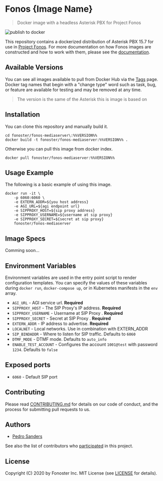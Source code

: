 # Fonos {Image Name}

> Docker image with a headless Asterisk PBX for Project Fonos

![publish to docker](https://github.com/fonoster/fonos-mediaserver/workflows/publish%20to%20docker%20hub/badge.svg)

This repository contains a dockerized distribution of Asterisk PBX 15.7 for use in [Project Fonos](https://github.com/fonoster/fonos). For more documentation on how Fonos images are constructed and how to work with them, please see the [documentation](https://github.com/fonoster/fonos).

## Available Versions

You can see all images available to pull from Docker Hub via the [Tags](https://hub.docker.com/repository/docker/fonoster/fonos-mediaserver/tags?page=1) page. Docker tag names that begin with a "change type" word such as task, bug, or feature are available for testing and may be removed at any time.

> The version is the same of the Asterisk this is image is based on

## Installation

You can clone this repository and manually build it.

```
cd fonoster/fonos-mediaserver\:%%VERSION%%
docker build -t fonoster/fonos-mediaserver:%%VERSION%% .
```

Otherwise you can pull this image from docker index.

```
docker pull fonoster/fonos-mediaserver:%%VERSION%%
```

## Usage Example

The following is a basic example of using this image.

```
docker run -it \
    -p 6060:6060 \
    -e EXTERN_ADDR=${you host address}
    -e AGI_URL=${agi endpoint url}
    -e SIPPROXY_HOST=${sip proxy address}
    -e SIPPROXY_USERNAME=${username at sip proxy}
    -e SIPPROXY_SECRET=${secret at sip proxy}
    fonoster/fonos-mediaserver
```

## Image Specs

Comming soon...

## Environment Variables

Environment variables are used in the entry point script to render configuration templates. You can specify the values of these variables during `docker run`, `docker-compose up`, or in Kubernetes manifests in the `env` array.

- `AGI_URL` - AGI service url. **Required**
- `SIPPROXY_HOST` - The SIP Proxy's IP address. **Required**
- `SIPPROXY_USERNAME` - Username at SIP Proxy . **Required**
- `SIPPROXY_SECRET` - Secret at SIP Proxy . **Required**
- `EXTERN_ADDR` - IP address to advertise. **Required**
- `LOCALNET` - Local networks. Use in combination with EXTERN_ADDR
- `SIP_BINDADDR` - Where to listen for SIP traffic. Defaults to `6060`
- `DTMF_MODE` - DTMF mode. Defaults to `auto_info`
- `ENABLE_TEST_ACCOUNT` -  Configures the account `1001@test` with password `1234`. Defaults to `false`

## Exposed ports

- `6060` - Default SIP port

## Contributing

Please read [CONTRIBUTING.md](https://github.com/fonoster/fonos/blob/master/CONTRIBUTING.md) for details on our code of conduct, and the process for submitting pull requests to us.

## Authors

- [Pedro Sanders](https://github.com/psanders)

See also the list of contributors who [participated](https://github.com/fonoster/routr/contributors) in this project.

## License

Copyright (C) 2020 by Fonoster Inc. MIT License (see [LICENSE](https://github.com/fonoster/fonos/blob/master/LICENSE) for details).
